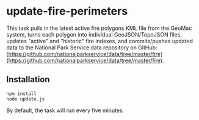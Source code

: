 # update-fire-perimeters

This task pulls in the latest active fire polygons KML file from the GeoMac system, turns each polygon into individual GeoJSON/TopoJSON files, updates "active" and "historic" fire indexes, and commits/pushes updated data to the National Park Service data repository on GitHub: [https://github.com/nationalparkservice/data/tree/master/fire](https://github.com/nationalparkservice/data/tree/master/fire).

## Installation

    npm install
    node update.js

By default, the task will run every five minutes.